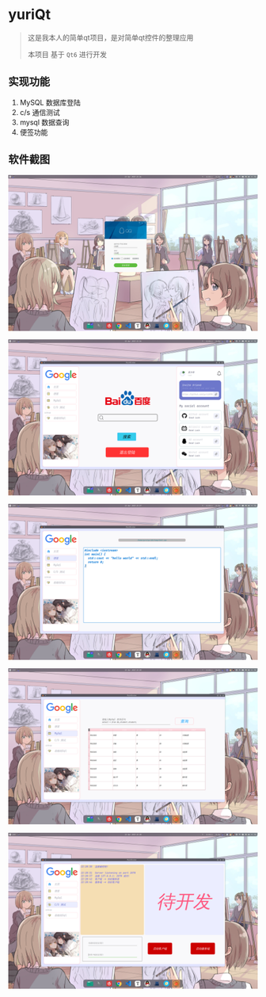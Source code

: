 # yuriQt

> 这是我本人的简单qt项目，是对简单qt控件的整理应用
>
> 本项目 基于 `Qt6` 进行开发

## 实现功能

1. MySQL 数据库登陆
2. c/s 通信测试
3. mysql 数据查询
4. 便签功能

## 软件截图

![](docs/images/Screenshot_20230413_222625.png)

![](docs/images/Screenshot_20230413_222638.png)

![](docs/images/Screenshot_20230413_222721.png)

![](docs/images/Screenshot_20230413_222825.png)

![](docs/images/Screenshot_20230413_222849.png)
